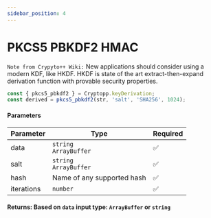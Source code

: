 ```yaml
---
sidebar_position: 4
---
```


# PKCS5 PBKDF2 HMAC

`Note from Crypyto++ Wiki:` New applications should consider using a modern KDF, like HKDF. HKDF is state of the art extract-then-expand derivation function with provable security properties.

```js
const { pkcs5_pbkdf2 } = Cryptopp.keyDerivation;
const derived = pkcs5_pbkdf2(str, 'salt', 'SHA256', 1024);
```

#### Parameters

| Parameter  | Type                         | Required |
| ---------- | ---------------------------- | -------- |
| data       | `string` <br/> `ArrayBuffer` | ✅       |
| salt       | `string` <br/> `ArrayBuffer` | ✅       |
| hash       | Name of any supported hash   | ✅       |
| iterations | `number`                     | ✅       |

#### Returns: Based on `data` input type: `ArrayBuffer` or `string`

